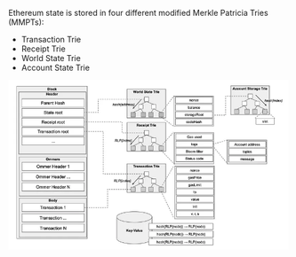 Ethereum state is stored in four different modified Merkle Patricia Tries (MMPTs):

-   Transaction Trie
-   Receipt Trie
-   World State Trie
-   Account State Trie

![alt text](image-3.png)